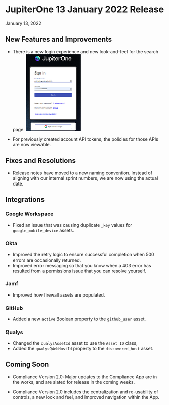 
# JupiterOne 13 January 2022 Release

January 13, 2022

## New Features and Improvements

- There is a new login experience and new look-and-feel for the search page. 
  ![](../assets/new-login.png)

-  For previously created account API tokens, the policies for those APIs are now viewable. 

## Fixes and Resolutions

- Release notes have moved to a new naming convention. Instead of aligning with our internal sprint numbers, we are now using the actual date.

## Integrations

### Google Workspace

- Fixed an issue that was causing duplicate `_key` values for `google_mobile_device` assets.

### Okta

- Improved the retry logic to ensure successful completion when 500 errors are occasionally returned.
- Improved error messaging so that you know when a 403 error has resulted from a permissions issue that you can resolve yourself.

### Jamf

- Improved how firewall assets are populated.

### GitHub

- Added a new `active` Boolean property to the `github_user` asset.

### Qualys

- Changed the `qualysAssetId` asset to use the `Asset ID` class,
- Added the `qualysQWebHostId` property to the `discovered_host` asset.

## Coming Soon

- Compliance Version 2.0: Major updates to the Compliance App are in the works, and are slated for release in the coming weeks. 

- Compliance Version 2.0 includes the centralization and re-usability of controls, a new look and feel, and improved navigation within the App.

